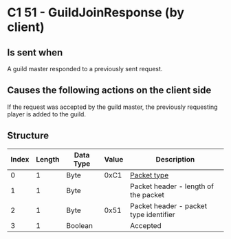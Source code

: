 # C1 51 - GuildJoinResponse (by client)

## Is sent when

A guild master responded to a previously sent request.

## Causes the following actions on the client side

If the request was accepted by the guild master, the previously requesting player is added to the guild.

## Structure

| Index | Length | Data Type | Value | Description |
|-------|--------|-----------|-------|-------------|
| 0 | 1 |   Byte   | 0xC1  | [Packet type](PacketTypes.md) |
| 1 | 1 |    Byte   |      | Packet header - length of the packet |
| 2 | 1 |    Byte   | 0x51  | Packet header - packet type identifier |
| 3 | 1 | Boolean |  | Accepted |